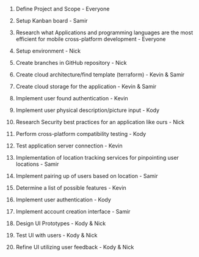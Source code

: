 1. Define Project and Scope - Everyone

2. Setup Kanban board - Samir

3. Research what Applications and programming languages are the most efficient for mobile cross-platform development - Everyone

4. Setup environment - Nick

5. Create branches in GitHub repository - Nick

6. Create cloud architecture/find template (terraform) - Kevin & Samir

7. Create cloud storage for the application - Kevin & Samir

8. Implement user found authentication - Kevin

9. Implement user physical description/picture input - Kody

10. Research Security best practices for an application like ours - Nick

11. Perform cross-platform compatibility testing - Kody

12. Test application server connection - Kevin

13. Implementation of location tracking services for pinpointing user locations - Samir

14. Implement pairing up of users based on location - Samir

15. Determine a list of possible features - Kevin

16. Implement user authentication - Kody

17. Implement account creation interface - Samir

18. Design UI Prototypes - Kody & Nick

19. Test UI with users - Kody & Nick

20. Refine UI utilizing user feedback - Kody & Nick
